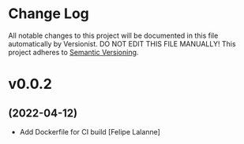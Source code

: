 # Change Log

All notable changes to this project will be documented in this file
automatically by Versionist. DO NOT EDIT THIS FILE MANUALLY!
This project adheres to [Semantic Versioning](http://semver.org/).

# v0.0.2
## (2022-04-12)

* Add Dockerfile for CI build [Felipe Lalanne]
